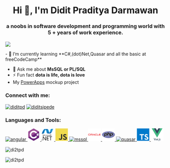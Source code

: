 <h1 align="center">Hi 👋, I'm Didit Praditya Darmawan</h1>
<h3 align="center">a noobs in software development and programming world with 5 + years of work experience.</h3>
<p><img align="center" src="https://media1.tenor.com/images/fe3f4efb456c04214e078ccd3167037c/tenor.gif?itemid=15174545"></p>
- 🌱 I’m currently learning **C#,(dot)Net,Quasar and all the basic at freeCodeCamp**

- 💬 Ask me about **MsSQL or PL/SQL**
- ⚡ Fun fact **dota is life, dota is love**
- My <a href="https://www.figma.com/proto/LGirgWqVK8hLbgyXjv9TJr/SpectraLite-V2-Mockup?node-id=0-1&t=oNSm3jlGjzbivIMV-1">PowerApps</a> mockup project 

<h3 align="left">Connect with me:</h3>
<p align="left">
<a href="https://linkedin.com/in/diditpd" target="blank"><img align="center" src="https://raw.githubusercontent.com/rahuldkjain/github-profile-readme-generator/master/src/images/icons/Social/linked-in-alt.svg" alt="diditpd" height="30" width="40" /></a>
<a href="https://www.hackerrank.com/diditsipede" target="blank"><img align="center" src="https://raw.githubusercontent.com/rahuldkjain/github-profile-readme-generator/master/src/images/icons/Social/hackerrank.svg" alt="diditsipede" height="30" width="40" /></a>
</p>

<h3 align="left">Languages and Tools:</h3>
<p align="left"> <a href="https://angular.io" target="_blank" rel="noreferrer"> <img src="https://angular.io/assets/images/logos/angular/angular.svg" alt="angular" width="40" height="40"/> </a> <a href="https://www.w3schools.com/cs/" target="_blank" rel="noreferrer"> <img src="https://raw.githubusercontent.com/devicons/devicon/master/icons/csharp/csharp-original.svg" alt="csharp" width="40" height="40"/> </a> <a href="https://dotnet.microsoft.com/" target="_blank" rel="noreferrer"> <img src="https://raw.githubusercontent.com/devicons/devicon/master/icons/dot-net/dot-net-original-wordmark.svg" alt="dotnet" width="40" height="40"/> </a> <a href="https://developer.mozilla.org/en-US/docs/Web/JavaScript" target="_blank" rel="noreferrer"> <img src="https://raw.githubusercontent.com/devicons/devicon/master/icons/javascript/javascript-original.svg" alt="javascript" width="40" height="40"/> </a> <a href="https://www.microsoft.com/en-us/sql-server" target="_blank" rel="noreferrer"> <img src="https://www.svgrepo.com/show/303229/microsoft-sql-server-logo.svg" alt="mssql" width="40" height="40"/> </a> <a href="https://www.oracle.com/" target="_blank" rel="noreferrer"> <img src="https://raw.githubusercontent.com/devicons/devicon/master/icons/oracle/oracle-original.svg" alt="oracle" width="40" height="40"/> </a> <a href="https://www.php.net" target="_blank" rel="noreferrer"> <img src="https://raw.githubusercontent.com/devicons/devicon/master/icons/php/php-original.svg" alt="php" width="40" height="40"/> </a> <a href="https://quasar.dev/" target="_blank" rel="noreferrer"> <img src="https://cdn.quasar.dev/logo/svg/quasar-logo.svg" alt="quasar" width="40" height="40"/> </a> <a href="https://www.typescriptlang.org/" target="_blank" rel="noreferrer"> <img src="https://raw.githubusercontent.com/devicons/devicon/master/icons/typescript/typescript-original.svg" alt="typescript" width="40" height="40"/> </a> <a href="https://vuejs.org/" target="_blank" rel="noreferrer"> <img src="https://raw.githubusercontent.com/devicons/devicon/master/icons/vuejs/vuejs-original-wordmark.svg" alt="vuejs" width="40" height="40"/> </a> </p>

<p><img align="center" src="https://github-readme-stats.vercel.app/api/top-langs?username=di2tpd&show_icons=true&locale=en&layout=compact" alt="di2tpd" /></p>

<p><img align="center" src="https://github-readme-streak-stats.herokuapp.com/?user=di2tpd&" alt="di2tpd" /></p>
